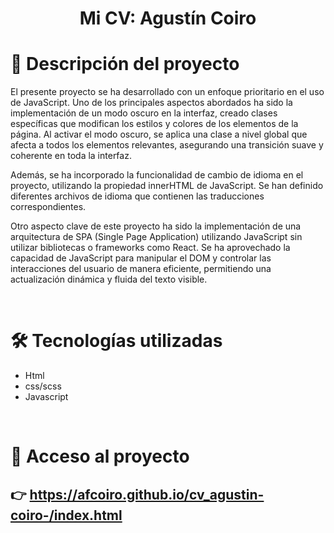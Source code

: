 <h1 align="center">Mi CV: Agustín Coiro</h1>

# 📝 Descripción del proyecto

<p>El presente proyecto se ha desarrollado con un enfoque prioritario en el uso de JavaScript. Uno de los principales aspectos abordados ha sido la implementación de un modo oscuro en la interfaz, creado clases específicas que modifican los estilos y colores de los elementos de la página. Al activar el modo oscuro, se aplica una clase a nivel global que afecta a todos los elementos relevantes, asegurando una transición suave y coherente en toda la interfaz.</p>

<p>Además, se ha incorporado la funcionalidad de cambio de idioma en el proyecto, utilizando la propiedad innerHTML de JavaScript. Se han definido diferentes archivos de idioma que contienen las traducciones correspondientes.</p>

<p>Otro aspecto clave de este proyecto ha sido la implementación de una arquitectura de SPA (Single Page Application) utilizando JavaScript sin utilizar bibliotecas o frameworks como React. Se ha aprovechado la capacidad de JavaScript para manipular el DOM y controlar las interacciones del usuario de manera eficiente, permitiendo una actualización dinámica y fluida del texto visible.</p>

<br>
  
# 🛠️ Tecnologías utilizadas

<ul> 
<li>Html</li>
<li>css/scss</li>
<li>Javascript</li>
</ul>

<br>
  
# 📁 Acceso al proyecto

 ## 👉 https://afcoiro.github.io/cv_agustin-coiro-/index.html
